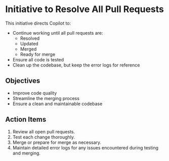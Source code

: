 # Initiative to Resolve All Pull Requests

This initiative directs Copilot to:
- Continue working until all pull requests are:
  - Resolved
  - Updated
  - Merged
  - Ready for merge
- Ensure all code is tested
- Clean up the codebase, but keep the error logs for reference

## Objectives
- Improve code quality
- Streamline the merging process
- Ensure a clean and maintainable codebase

## Action Items
1. Review all open pull requests.
2. Test each change thoroughly.
3. Merge or prepare for merge as necessary.
4. Maintain detailed error logs for any issues encountered during testing and merging.